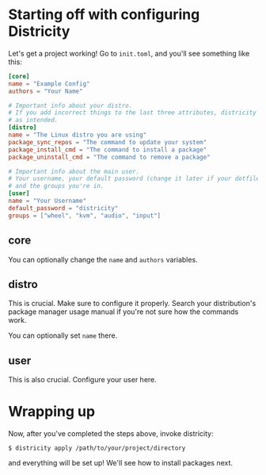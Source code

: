 # Starting off with configuring Districity
Let's get a project working!
Go to `init.toml`, and you'll see something like this:

```toml
[core]
name = "Example Config"
authors = "Your Name"

# Important info about your distro.
# If you add incorrect things to the last three attributes, districity will not work
# as intended.
[distro]
name = "The Linux distro you are using"
package_sync_repos = "The command to update your system"
package_install_cmd = "The command to install a package"
package_uninstall_cmd = "The command to remove a package"

# Important info about the main user.
# Your username, your default password (change it later if your dotfiles will be open source!)
# and the groups you're in.
[user]
name = "Your Username"
default_password = "districity"
groups = ["wheel", "kvm", "audio", "input"]
```

## core
You can optionally change the `name` and `authors` variables.

## distro
This is crucial. Make sure to configure it properly. Search your distribution's package manager usage manual if you're not sure how the commands work.

You can optionally set `name` there.

## user
This is also crucial. Configure your user here.

# Wrapping up
Now, after you've completed the steps above, invoke districity:
```
$ districity apply /path/to/your/project/directory
```
and everything will be set up! We'll see how to install packages next.
